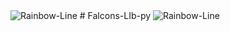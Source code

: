 <img scr="rainbow-line.gif" alt="Rainbow-Line" />
# Falcons-LIb-py
<img scr="rainbow-line.gif" alt="Rainbow-Line" />
